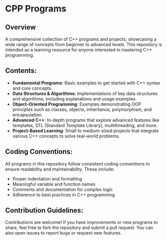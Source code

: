 # CPP Programs

## Overview
A comprehensive collection of C++ programs and projects, showcasing a wide range of concepts from beginner to advanced levels. This repository is intended as a learning resource for anyone interested in mastering C++ programming.

## Contents:
- **Fundamental Programs**: Basic examples to get started with C++ syntax and core concepts.
- **Data Structures & Algorithms**: Implementations of key data structures and algorithms, including explanations and usage examples.
- **Object-Oriented Programming**: Examples demonstrating OOP principles such as classes, objects, inheritance, polymorphism, and encapsulation.
- **Advanced C++**: In-depth programs that explore advanced features like templates, STL (Standard Template Library), multithreading, and more.
- **Project-Based Learning**: Small to medium-sized projects that integrate various C++ concepts to solve real-world problems.

## Coding Conventions:
All programs in this repository follow consistent coding conventions to ensure readability and maintainability. These include:
- Proper indentation and formatting
- Meaningful variable and function names
- Comments and documentation for complex logic
- Adherence to best practices in C++ programming

## Contribution Guidelines:
Contributions are welcome! If you have improvements or new programs to share, feel free to fork the repository and submit a pull request. You can also open issues to report bugs or request new features.
